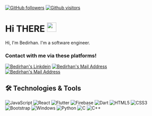 [![GitHub followers](https://img.shields.io/github/followers/RieFuwa?style=social)](https://github.com/RieFuwa?tab=followers)
[![Github visitors](https://visitor-badge.glitch.me/badge?page_id=RieFuwa.visitor-badge)](https://GitHub.com/RieFuwa/StrapDown.js/stargazers/)

# Hi THERE <img src="https://media.giphy.com/media/hvRJCLFzcasrR4ia7z/giphy.gif" width="30px"/>

<p>
          Hi, I'm Bedirhan. I'm a software engineer.
          <br />

### Contact with me via these platforms!

<a href="https://www.linkedin.com/in/bkabatas/" target="_blank" rel="nofollow"><img alt="Bedirhan's Linkdein" src="https://img.shields.io/badge/LinkedIn-0077B5?style=for-the-badge&logo=linkedin&logoColor=white" /></a>
<a href="mailto:bedirhankabatas1@gmail.com" target="_blank" rel="nofollow"><img alt="Bedirhan's Mail Address" src="https://img.shields.io/badge/Gmail-D14836?style=for-the-badge&logo=gmail&logoColor=white" /></a>
<a href="https://www.instagram.com/bedirhankbts/?hl=en" target="_blank" rel="nofollow"><img alt="Bedirhan's Mail Address" src="https://img.shields.io/badge/instagram-C44143?style=for-the-badge&logo=instagram&logoColor=white%22" /></a>

## 🛠 Technologies & Tools

<div>
<img alt="JavaScript" src="https://img.shields.io/badge/JavaScript-F7DF1E?style=for-the-badge&logo=javascript&logoColor=black"/>
<img alt="React" src="https://img.shields.io/badge/React-20232A?style=for-the-badge&logo=react&logoColor=61DAFB"></img>
<img alt="Flutter" src="https://img.shields.io/badge/Flutter-20232A?style=for-the-badge&logo=flutter&logoColor=61DAFB"></img>
<img alt="Firebase" src="https://img.shields.io/badge/Firebase-20232A?style=for-the-badge&logo=firebase&logoColor=61DAFB"></img>
<img alt="Dart" src="https://img.shields.io/badge/Dart-266682?style=for-the-badge&logo=dart&logoColor=61DAFB"></img>
<img alt="HTML5" src="https://img.shields.io/badge/HTML5-E34F26?style=for-the-badge&logo=html5&logoColor=white"></img>
<img alt="CSS3" src="https://img.shields.io/badge/CSS3-1572B6?style=for-the-badge&logo=css3&logoColor=white"></img>
<img alt="Bootstrap" src="https://img.shields.io/badge/bootstrap%20-%23563D7C.svg?&style=for-the-badge&logo=bootstrap&logoColor=white"/>
<img alt="Windows" src="https://img.shields.io/badge/Windows-0078D6?style=for-the-badge&logo=windows&logoColor=white"></img>
<img alt="Python" src="https://img.shields.io/badge/Python-14354C?style=for-the-badge&logo=python&logoColor=white"></img>
<img alt="C" src="https://img.shields.io/badge/C-00599C?style=for-the-badge&logo=c&logoColor=white"></img>
<img alt="C++" src="https://img.shields.io/badge/C%2B%2B-00599C?style=for-the-badge&logo=c%2B%2B&logoColor=white"></img>
</div>
